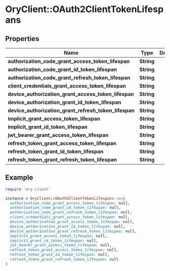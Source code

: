 # OryClient::OAuth2ClientTokenLifespans

## Properties

| Name | Type | Description | Notes |
| ---- | ---- | ----------- | ----- |
| **authorization_code_grant_access_token_lifespan** | **String** |  | [optional] |
| **authorization_code_grant_id_token_lifespan** | **String** |  | [optional] |
| **authorization_code_grant_refresh_token_lifespan** | **String** |  | [optional] |
| **client_credentials_grant_access_token_lifespan** | **String** |  | [optional] |
| **device_authorization_grant_access_token_lifespan** | **String** |  | [optional] |
| **device_authorization_grant_id_token_lifespan** | **String** |  | [optional] |
| **device_authorization_grant_refresh_token_lifespan** | **String** |  | [optional] |
| **implicit_grant_access_token_lifespan** | **String** |  | [optional] |
| **implicit_grant_id_token_lifespan** | **String** |  | [optional] |
| **jwt_bearer_grant_access_token_lifespan** | **String** |  | [optional] |
| **refresh_token_grant_access_token_lifespan** | **String** |  | [optional] |
| **refresh_token_grant_id_token_lifespan** | **String** |  | [optional] |
| **refresh_token_grant_refresh_token_lifespan** | **String** |  | [optional] |

## Example

```ruby
require 'ory-client'

instance = OryClient::OAuth2ClientTokenLifespans.new(
  authorization_code_grant_access_token_lifespan: null,
  authorization_code_grant_id_token_lifespan: null,
  authorization_code_grant_refresh_token_lifespan: null,
  client_credentials_grant_access_token_lifespan: null,
  device_authorization_grant_access_token_lifespan: null,
  device_authorization_grant_id_token_lifespan: null,
  device_authorization_grant_refresh_token_lifespan: null,
  implicit_grant_access_token_lifespan: null,
  implicit_grant_id_token_lifespan: null,
  jwt_bearer_grant_access_token_lifespan: null,
  refresh_token_grant_access_token_lifespan: null,
  refresh_token_grant_id_token_lifespan: null,
  refresh_token_grant_refresh_token_lifespan: null
)
```

